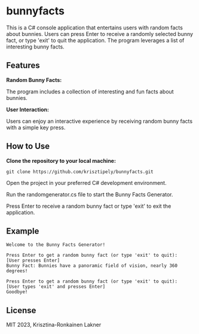 # bunnyfacts
This is a C# console application that entertains users with random facts about bunnies. Users can press Enter to receive a randomly selected bunny fact, or type 'exit' to quit the application. The program leverages a list of interesting bunny facts.

## Features

**Random Bunny Facts:**

The program includes a collection of interesting and fun facts about bunnies.

**User Interaction:**

Users can enjoy an interactive experience by receiving random bunny facts with a simple key press.

## How to Use

**Clone the repository to your local machine:**
```
git clone https://github.com/krisztipely/bunnyfacts.git
```
Open the project in your preferred C# development environment.

Run the randomgenerator.cs file to start the Bunny Facts Generator.

Press Enter to receive a random bunny fact or type 'exit' to exit the application.

## Example
```
Welcome to the Bunny Facts Generator!

Press Enter to get a random bunny fact (or type 'exit' to quit):
[User presses Enter]
Bunny Fact: Bunnies have a panoramic field of vision, nearly 360 degrees!

Press Enter to get a random bunny fact (or type 'exit' to quit):
[User types 'exit' and presses Enter]
Goodbye!
```

## License
MIT 2023, Krisztina-Ronkainen Lakner
